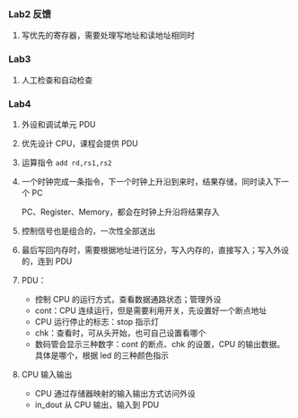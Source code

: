### Lab2 反馈

1. 写优先的寄存器，需要处理写地址和读地址相同时

### Lab3

1. 人工检查和自动检查



### Lab4

1. 外设和调试单元 PDU

2. 优先设计 CPU，课程会提供 PDU

3. 运算指令 `add rd,rs1,rs2`

4. 一个时钟完成一条指令，下一个时钟上升沿到来时，结果存储，同时读入下一个 PC

   PC、Register、Memory，都会在时钟上升沿将结果存入

5. 控制信号也是组合的，一次性全部送出

6. 最后写回内存时，需要根据地址进行区分，写入内存的，直接写入；写入外设的，连到 PDU

7. PDU：

   + 控制 CPU 的运行方式，查看数据通路状态；管理外设
   + cont：CPU 连续运行，但是需要利用开关，先设置好一个断点地址
   + CPU 运行停止的标志：stop 指示灯
   + chk：查看时，可从头开始，也可自己设置看哪个
   + 数码管会显示三种数字：cont 的断点、chk 的设置，CPU 的输出数据。具体是哪个，根据 led 的三种颜色指示

8. CPU 输入输出

   + CPU 通过存储器映射的输入输出方式访问外设
   + in_dout 从 CPU 输出，输入到 PDU

 

